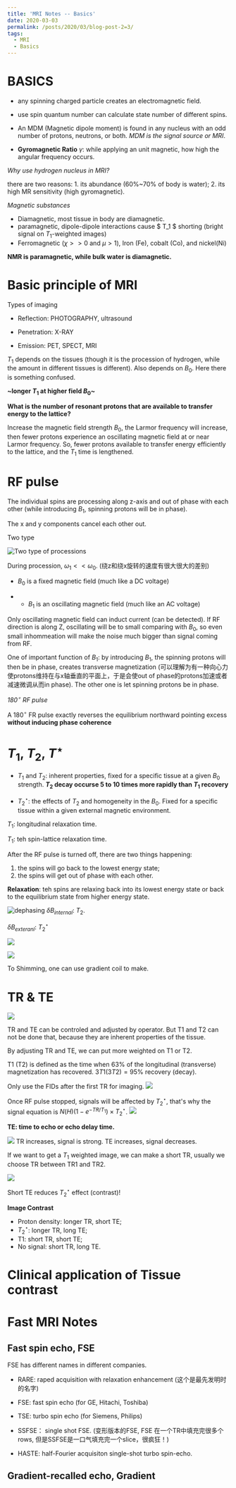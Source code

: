 ```yaml
---
title: 'MRI Notes -- Basics'
date: 2020-03-03
permalink: /posts/2020/03/blog-post-2=3/
tags:
  - MRI
  - Basics
---
```



# BASICS

* any spinning charged particle creates an electromagnetic field.

* use spin quantum number can calculate state number of different spins.

* An MDM (Magnetic dipole moment) is found in any nucleus with an odd number of protons, neutrons, or both. *MDM is the signal source or MRI*.

* **Gyromagnetic Ratio** $\gamma$: while applying an unit magnetic, how high the angular frequency occurs.

*Why use hydrogen nucleus in MRI?*

there are two reasons: 1. its abundance (60%~70% of body is water); 2. its high MR sensitivity (high gyromagnetic).

*Magnetic substances*

* Diamagnetic, most tissue in body are diamagnetic.
* paramagnetic, dipole-dipole interactions cause $ T_1 $ shorting (bright signal on $T_1$-weighted images)
* Ferromagnetic ($\chi >> 0$ and $\mu > 1$), Iron (Fe), cobalt (Co), and nickel(Ni)

**NMR is paramagnetic, while bulk water is diamagnetic.**


# Basic principle of MRI

Types of imaging

* Reflection: PHOTOGRAPHY, ultrasound

* Penetration: X-RAY

* Emission: PET, SPECT, MRI

$T_1$ depends on the tissues (though it is the procession of hydrogen, while the amount in different tissues is different).  Also depends on $B_0$. Here there is something confused.

**~longer $T_1$ at higher field $B_0$~**

**What is the number of resonant protons that are available to transfer energy to the lattice?**

Increase the magnetic field strength $B_0$, the Larmor frequency will increase, then fewer protons experience an oscillating magnetic field at or near Larmor frequency. So, fewer protons available to transfer energy efficiently to the lattice, and the $T_1$ time is lengthened.

# RF pulse

The individual spins are processing along z-axis and out of phase with each other (while introducing $B_1$, spinning protons will be in phase).

The x and y components cancel each other out.


Two type

![Two type of processions](-posts/figure/TwoTypeOfProcession.png)


During procession, $\omega_1 << \omega_0$. (绕z和绕x旋转的速度有很大很大的差别)


* $B_0$ is a fixed magnetic field (much like a DC voltage)

* * $B_1$ is an oscillating magnetic field (much like an AC voltage)

Only oscillating magnetic field can induct current (can be detected). If RF direction is along Z, oscillating will be to small comparing with $B_0$, so even small inhommeation will make the noise much bigger than signal coming from RF.


One of important function of $B_1$: by introducing $B_1$, the spinning protons will then be in phase, creates transverse magnetization (可以理解为有一种向心力使protons维持在与x轴垂直的平面上，于是会使out of phase的protons加速或者减速微调从而in phase). The other one is let spinning protons be in phase.


*$180^\circ$ RF pulse*

A $180^\circ$ FR pulse exactly reverses the equilibrium northward pointing excess **without inducing phase coherence**



# $T_1$, $T_2$, $T^{\star}$

* $T_1$ and $T_2$: inherent properties, fixed for a specific tissue at a given $B_0$ strength. **$T_2$ decay occurse 5 to 10 times more rapidly than $T_1$ recovery**

* $T_2^{\star}$: the effects of $T_2$ and homogeneity in the $B_0$. Fixed for a specific tissue within a given external magnetic environment.

$T_1$: longitudinal relaxation time.

$T_1$: teh spin-lattice relaxation time.

After the RF pulse is turned off, there are two things happening:

1. the spins will go back to the lowest energy state;
2. the spins will get out of phase with each other.


**Relaxation**: teh spins are relaxing back into its lowest energy state or back to the equilibrium state from higher energy state.

![dephasing](figure/dephasing.png)
$\delta B_{internal}$: $T_2$.

$\delta B_{exteranl}$: $T_2^{\star}$

![](figure/T2Relaxation.png)

![](figure/SignalReceived.png)

To Shimming, one can use gradient coil to make.

# TR & TE

![](figure/ProcedureOfMRI.png)

TR and TE can be controled and adjusted by operator. But T1 and T2 can not be done that, because they are inherent properties of the tissue.


By adjusting TR and TE, we can put more weighted on T1 or   T2.

T1 (T2) is defined as the time when $63\%$ of the longitudinal (transverse) magnetization has recovered. $3T1 (3T2) = 95\%$ recovery (decay).

Only use the FIDs after the first TR for imaging.
![](figure/FID.png)

Once RF pulse stopped, signals will be affected by $T_2^\star$, that's why the signal equation is $N(H)(1-e^{-TR/{T_1}})\times T_2^{\star}$.
![](figure/FID2.png)

**TE: time to echo or echo delay time.**

![](figure/EchoDecayTime.png)
TR increases, signal is strong. TE increases, signal decreases.

If we want to get a $T_1$ weighted image, we can make a short TR, usually we choose TR between TR1 and TR2.

![](figure/T1WeightedImage.png)

Short TE reduces $T_2^\star$ effect (contrast)!


**Image Contrast**

* Proton density: longer TR, short TE;
* $T_2^\star$: longer TR, long TE;
* T1: short TR, short TE;
* No signal: short TR, long TE.


# Clinical application of Tissue contrast












# Fast MRI Notes
## Fast spin echo, FSE

FSE has different names in different companies.

* RARE: raped acquisition with relaxation enhancement (这个是最先发明时的名字)
* FSE: fast spin echo (for GE, Hitachi, Toshiba)
* TSE: turbo spin echo (for Siemens, Philips)

* SSFSE： single shot FSE. (变形版本的FSE, FSE 在一个TR中填充完很多个rows, 但是SSFSE是一口气填充完一个slice，很疯狂！)

* HASTE: half-Fourier acquisiton single-shot turbo spin-echo.










## Gradient-recalled echo, Gradient

